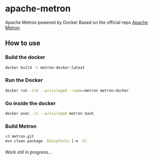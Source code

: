# apache-metron
Apache Metron powered by Docker
Based on the official repo [Apache Metron](https://github.com/apache/metron)

## How to use

### Build the docker
```bash
docker build -t metron-docker:latest
```

### Run the Docker
```bash
docker run -itd --privileged --name=metron metron-docker
```

### Go inside the docker
```bash
docker exec -it --privileged metron bash
```

### Build Metron
```bash
cd metron.git
mvn clean package -DskipTests [-e -X]
```

###### Work still in progress...
